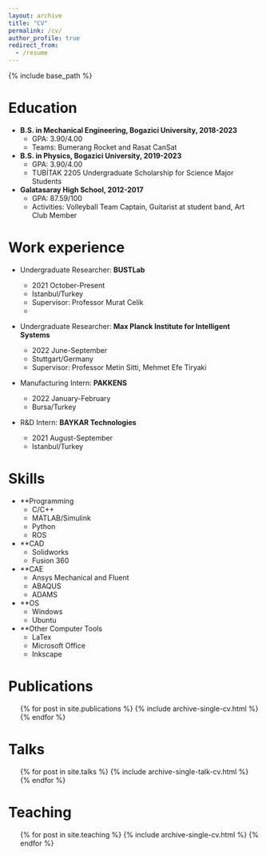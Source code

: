```yaml
---
layout: archive
title: "CV"
permalink: /cv/
author_profile: true
redirect_from:
  - /resume
---
```


{% include base_path %}

Education
======
* **B.S. in Mechanical Engineering, Bogazici University, 2018-2023**
  * GPA: 3.90/4.00 
  * Teams: Bumerang Rocket and Rasat CanSat 
* **B.S. in Physics, Bogazici University, 2019-2023**
  * GPA: 3.90/4.00  
  * TUBİTAK 2205 Undergraduate Scholarship for Science Major Students
* **Galatasaray High School, 2012-2017**
  * GPA: 87.59/100  
  * Activities: Volleyball Team Captain, Guitarist at student band, Art Club Member


Work experience
======
* Undergraduate Researcher: **BUSTLab**
  * 2021 October-Present
  * Istanbul/Turkey
  * Supervisor: Professor Murat Celik
  * 
* Undergraduate Researcher: **Max Planck Institute for Intelligent Systems**
  * 2022 June-September
  * Stuttgart/Germany
  * Supervisor: Professor Metin Sitti, Mehmet Efe Tiryaki

* Manufacturing Intern: **PAKKENS**
  * 2022 January-February
  * Bursa/Turkey

* R&D Intern: **BAYKAR Technologies**
  * 2021 August-September
  * Istanbul/Turkey
  
Skills
======
* **Programming
  * C/C++
  * MATLAB/Simulink
  * Python
  * ROS
* **CAD
  * Solidworks
  * Fusion 360
* **CAE
  * Ansys Mechanical and Fluent
  * ABAQUS
  * ADAMS
* **OS
  * Windows
  * Ubuntu
* **Other Computer Tools
  * LaTex
  * Microsoft Office
  * Inkscape  

Publications
======
  <ul>{% for post in site.publications %}
    {% include archive-single-cv.html %}
  {% endfor %}</ul>
  
Talks
======
  <ul>{% for post in site.talks %}
    {% include archive-single-talk-cv.html %}
  {% endfor %}</ul>
  
Teaching
======
  <ul>{% for post in site.teaching %}
    {% include archive-single-cv.html %}
  {% endfor %}</ul>
  
